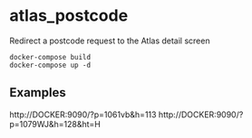 # atlas_postcode
Redirect a postcode request to the Atlas detail screen

	docker-compose build
	docker-compose up -d

Examples
--------

http://DOCKER:9090/?p=1061vb&h=113
http://DOCKER:9090/?p=1079WJ&h=128&ht=H

